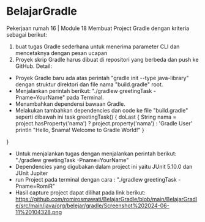 # BelajarGradle
Pekerjaan rumah 16 | Module 18 Membuat Project Gradle dengan kriteria sebagai berikut:
1. buat tugas Gradle sederhana untuk menerima parameter CLI dan mencetaknya dengan pesan ucapan
2. Proyek skrip Gradle harus dibuat di repositori yang berbeda dan push ke GitHub. Detail:
- Proyek Gradle baru ada atas perintah "gradle init --type java-library" dengan struktur direktori dan file nama "build.gradle" root.
- Menjalankan perintah berikut: "./gradlew greetingTask -Pname=YourName" pada Terminal.
- Menambahkan dependensi bawaan Gradle.
- Melakukan tambahkan dependencies dan code ke file "build.gradle" seperti dibawah ini
task greetingTask() {
 doLast {
String nama = project.hasProperty('nama') ? project.property('nama') : 'Gradle User' println "Hello, $nama! Welcome to Gradle World!"
}

}
- Untuk menjalankan tugas dengan menjalankan perintah berikut: "./gradlew greetingTask -Pname=YourName"
- Dependencies yang digubakan dalam project ini yaitu JUnit 5.10.0 dan JUnit Jupiter
- run Project pada terminal dengan cara : "./gradlew greetingTask -Pname=RomiR"
- Hasil capture project dapat dilihat pada link berikut: https://github.com/romirosmawati/BelajarGradle/blob/main/BelajarGradle/src/main/java/org/belejar/gradle/Screenshot%202024-06-11%20104328.png

